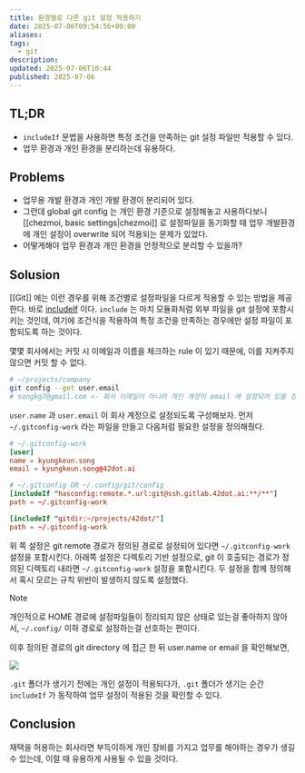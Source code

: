 ```yaml
---
title: 환경별로 다른 git 설정 적용하기
date: 2025-07-06T09:54:56+09:00
aliases: 
tags:
  - git
description: 
updated: 2025-07-06T10:44
published: 2025-07-06
---
```


## TL;DR

- `includeIf` 문법을 사용하면 특정 조건을 만족하는 git 설정 파일만 적용할 수 있다.
- 업무 환경과 개인 환경을 분리하는데 유용하다.

## Problems

- 업무용 개발 환경과 개인 개발 환경이 분리되어 있다.
- 그런데 global git config 는 개인 환경 기준으로 설정해놓고 사용하다보니 [[chezmoi, basic settings|chezmoi]] 로 설정파일을 동기화할 때 업무 개발환경에 개인 설정이 overwrite 되어 적용되는 문제가 있었다.
- 어떻게해야 업무 환경과 개인 환경을 안정적으로 분리할 수 있을까?

## Solusion

[[Git]] 에는 이런 경우를 위해 조건별로 설정파일을 다르게 적용할 수 있는 방법을 제공한다. 바로 [includeIf](https://git-scm.com/docs/git-config#_includes) 이다. `include` 는 마치 모듈화처럼 외부 파일을 git 설정에 포함시키는 것인데, 여기에 조건식을 적용하여 특정 조건을 만족하는 경우에만 설정 파일이 포함되도록 하는 것이다.

몇몇 회사에서는 커밋 시 이메일과 이름을 체크하는 rule 이 있기 때문에, 이를 지켜주지 않으면 커밋 할 수 없다.

```bash
# ~/projects/company
git config --get user.email
# songkg7@gmail.com <- 회사 이메일이 아니라 개인 계정이 email 에 설정되어 있을 경우 커밋이 거절된다.
```

`user.name` 과 `user.email` 이 회사 계정으로 설정되도록 구성해보자. 먼저 `~/.gitconfig-work` 라는 파일을 만들고 다음처럼 필요한 설정을 정의해줬다.

```toml
# ~/.gitconfig-work
[user]
name = kyungkeun.song
email = kyungkeun.song@42dot.ai
```

```toml
# ~/.gitconfig OR ~/.config/git/config
[includeIf "hasconfig:remote.*.url:git@ssh.gitlab.42dot.ai:**/**"]
path = ~/.gitconfig-work

[includeIf "gitdir:~/projects/42dot/"]
path = ~/.gitconfig-work
```

위 쪽 설정은 git remote 경로가 정의된 경로로 설정되어 있다면 `~/.gitconfig-work` 설정을 포함시킨다. 아래쪽 설정은 디렉토리 기반 설정으로, git 이 호출되는 경로가 정의된 디렉토리 내라면 `~/.gitconfig-work` 설정을 포함시킨다. 두 설정을 함께 정의해서 혹시 모르는 규칙 위반이 발생하지 않도록 설정했다.

> [!NOTE]
> 개인적으로 HOME 경로에 설정파일들이 정리되지 않은 상태로 있는걸 좋아하지 않아서, `~/.config/` 이하 경로로 설정하는걸 선호하는 편이다.

이후 정의된 경로의 git directory 에 접근 한 뒤 user.name or email 을 확인해보면,

![](https://i.imgur.com/NBuF6bp.png)

`.git` 폴더가 생기기 전에는 개인 설정이 적용되다가, `.git` 폴더가 생기는 순간 `includeIf` 가 동작하여 업무 설정이 적용된 것을 확인할 수 있다.

## Conclusion

재택을 허용하는 회사라면 부득이하게 개인 장비를 가지고 업무를 해야하는 경우가 생길 수 있는데, 이럴 때 유용하게 사용될 수 있을 것이다.
